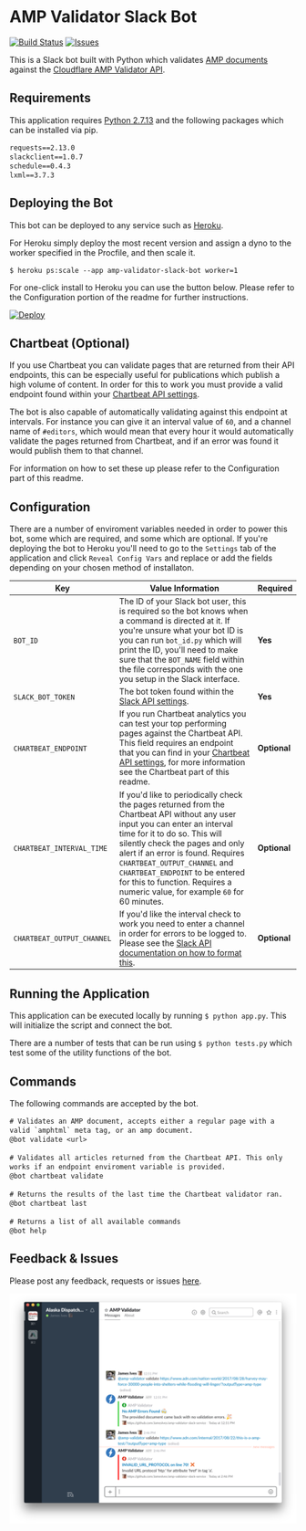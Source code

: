 # AMP Validator Slack Bot
[![Build Status](https://travis-ci.org/JamesIves/amp-validator-slack-bot.svg?branch=master)](https://travis-ci.org/JamesIves/amp-validator-slack-bot) [![Issues](https://img.shields.io/github/issues/JamesIves/amp-validator-slack-bot.svg)](https://github.com/JamesIves/amp-validator-slack-bot/issues)

This is a Slack bot built with Python which validates [AMP documents](https://www.ampproject.org/) against the [Cloudflare AMP Validator API](https://blog.cloudflare.com/amp-validator-api/).


## Requirements
This application requires [Python 2.7.13](https://www.python.org/) and the following packages which can be installed via pip.

```
requests==2.13.0
slackclient==1.0.7
schedule==0.4.3
lxml==3.7.3
```


## Deploying the Bot
This bot can be deployed to any service such as [Heroku](https://www.heroku.com/).

For Heroku simply deploy the most recent version and assign a dyno to the worker specified in the Procfile, and then scale it.

```
$ heroku ps:scale --app amp-validator-slack-bot worker=1
```

For one-click install to Heroku you can use the button below. Please refer to the Configuration portion of the readme for further instructions. 

[![Deploy](https://www.herokucdn.com/deploy/button.svg)](https://heroku.com/deploy?template=https://github.com/JamesIves/amp-validator-slack-bot/master)


## Chartbeat (Optional)
If you use Chartbeat you can validate pages that are returned from their API endpoints, this can be especially useful for publications which publish a high volume of content. In order for this to work you must provide a valid endpoint found within your [Chartbeat API settings](http://support.chartbeat.com/docs/api.html).

The bot is also capable of automatically validating against this endpoint at intervals. For instance you can give it an interval value of `60`, and a channel name of `#editors`, which would mean that every hour it would automatically validate the pages returned from Chartbeat, and if an error was found it would publish them to that channel.

For information on how to set these up please refer to the Configuration part of this readme. 


## Configuration
There are a number of enviroment variables needed in order to power this bot, some which are required, and some which are optional. If you're deploying the bot to Heroku you'll need to go to the `Settings` tab of the application and click `Reveal Config Vars` and replace or add the fields depending on your chosen method of installaton.


| Key  | Value Information | Required |
| ------------- | ------------- | ------------- |
| `BOT_ID`  | The ID of your Slack bot user, this is required so the bot knows when a command is directed at it. If you're unsure what your bot ID is you can run `bot_id.py` which will print the ID, you'll need to make sure that the `BOT_NAME` field within the file corresponds with the one you setup in the Slack interface.  | **Yes** |
| `SLACK_BOT_TOKEN`  | The bot token found within the [Slack API settings](https://api.slack.com/bot-users).  | **Yes** |
| `CHARTBEAT_ENDPOINT`  | If you run Chartbeat analytics you can test your top performing pages against the Chartbeat API. This field requires an endpoint that you can find in your [Chartbeat API settings](http://support.chartbeat.com/docs/api.html), for more information see the Chartbeat part of this readme.   | **Optional**  |
| `CHARTBEAT_INTERVAL_TIME`  | If you'd like to periodically check the pages returned from the Chartbeat API without any user input you can enter an interval time for it to do so. This will silently check the pages and only alert if an error is found. Requires `CHARTBEAT_OUTPUT_CHANNEL` and `CHARTBEAT_ENDPOINT` to be entered for this to function. Requires a numeric value, for example `60` for 60 minutes. | **Optional** |
| `CHARTBEAT_OUTPUT_CHANNEL`  | If you'd like the interval check to work you need to enter a channel in order for errors to be logged to. Please see the [Slack API documentation on how to format this](https://api.slack.com/methods/chat.postMessage#channels). | **Optional** |


## Running the Application
This application can be executed locally by running `$ python app.py`. This will initialize the script and connect the bot.

There are a number of tests that can be run using `$ python tests.py` which test some of the utility functions of the bot.


## Commands
The following commands are accepted by the bot.

```
# Validates an AMP document, accepts either a regular page with a valid `amphtml` meta tag, or an amp document.
@bot validate <url>

# Validates all articles returned from the Chartbeat API. This only works if an endpoint enviroment variable is provided.
@bot chartbeat validate

# Returns the results of the last time the Chartbeat validator ran.
@bot chartbeat last

# Returns a list of all available commands
@bot help
```


## Feedback & Issues
Please post any feedback, requests or issues [here](https://github.com/JamesIves/amp-validator-slack-service/issues).


![Example](assets/example.png)
